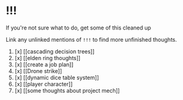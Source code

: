# !!!
If you're not sure what to do, get some of this cleaned up

Link any unlinked mentions of `!!!` to find more unfinished thoughts.

1. [x] [[cascading decision trees]]
2. [x] [[elden ring thoughts]]
3. [x] [[create a job plan]]
4. [x] [[Drone strike]]
5. [x] [[dynamic dice table system]]
6. [x] [[player character]]
7. [x] [[some thoughts about project mech]]